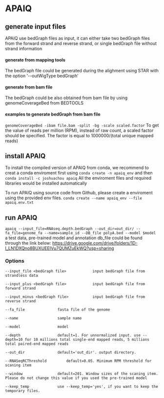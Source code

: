 # APAIQ

## generate input files

APAIQ use bedGraph files as input, it can either take two bedGraph files from the forward strand and reverse strand, or single bedGraph file without strand information

#### generate from mapping tools

The bedGraph file could be generated during the alighment using STAR with the option '--outWigType bedGraph'

#### generate from bam file

The bedGraph could be also obtained from bam file by using genomeCoverageBed from BEDTOOLS 

#### examples to generate bedGraph from bam file 

`genomeCoverageBed -ibam file.bam -split -bg -scale scaled.factor`
To get the value of reads per million (RPM), instead of raw count, a scaled factor should be specified.
The factor is equal to 1000000/(total unique mapped reads) 

## install APAIQ 
To install the compiled version of APAIQ from conda, we recommend to creat a conda enviroment first using 
`conda create -n apaiq_env` and then
`conda install -c joshuachou apaiq`
All the enviroment files and required libraries would be installed automatically   


To run APAIQ using source code from Github, please create a enviroment using the provided env files.
`conda create --name apaiq_env --file apaiq.env.txt`

## run APAIQ

`apaiq --input_file=RNAseq.depth.bedGraph --out_dir=out_dir/ --fa_file=genome_fa --name=sample_id --DB_file polyA.bed --model $model`
a test data, pre-trained model and annotation db_file could be found through the link below:
https://drive.google.com/drive/folders/1D-I_LN1DXQno8BUXUEEIVu7QUMZuEkWQ?usp=sharing


### Options
	--input_file <bedGraph file>			input bedGraph file from strandless data 

	--input_plus <bedGraph file>			input bedGraph file from forward strand

	--input_minus <bedGraph file>			input bedGraph file from reverse strand 

	--fa_file				fasta file of the genome 

	--name					sample name

	--model					model

	--depth					default=1. For unnormalized input. use --depth=10 for 10 millions total single-end mapped reads, 5 millions total paired-end mapped reads

	--out_dir				default='out_dir'. output directory. 
	
	--RNASeqRCThreshold			default=0.05. Minimum RPM threshold for scaning item

	--window				default=201. Window sizes of the scaning item. Please do not change this value if you used the pre-trained model

	--keep_temp				use --keep_temp='yes', if you want to keep the temporary files.
	

